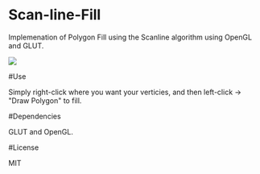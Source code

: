 Scan-line-Fill
==========

Implemenation of Polygon Fill using the Scanline algorithm using OpenGL and GLUT. 

![]("GraphicsDemo.gif")

#Use

Simply right-click where you want your verticies, and then left-click -> "Draw Polygon" to fill. 

#Dependencies

GLUT and OpenGL. 

#License

MIT
